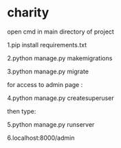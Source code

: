 # charity

open cmd in main directory of project

1.pip install requirements.txt

2.python manage.py makemigrations

3.python manage.py migrate

for access to admin page :

4.python manage.py createsuperuser

then type:

5.python manage.py runserver

6.localhost:8000/admin



